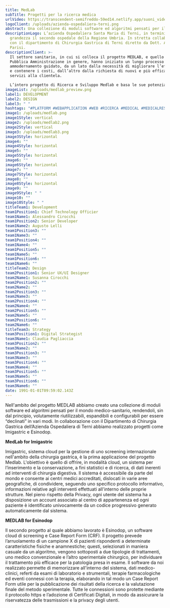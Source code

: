 ```yaml
---
title: MedLab
subTitle: Progetti per la ricerca medica
urlVideo: https://transcendent-semifreddo-59ed14.netlify.app/suoni_video.mp4
logoClient: /uploads/azienda-ospedaliera-terni.png
abstract: Una collezione di moduli software ed algoritmi pensati per il mondo medico.
descriptionLogo: L’azienda Ospedaliera Santa Maria di Terni, in termini di
  grandezza il secondo ospedale della Regione Umbria. In stretta collaborazione
  con il dipartimento di Chirurgia Gastrica di Terni diretto da Dott. Amilcare
  Parisi.
descriptionClient: >-
  Il settore sanitario, in cui si colloca il progetto MEDLAB, e quello della
  Pubblica Amministrazione in genere, hanno iniziato un lungo processo di
  ammodernamento guidato, da un lato dalla necessità di migliorare l’efficienza
  e contenere i costi, dall’altro dalla richiesta di nuovi e più efficaci
  servizi alla clientela. 

  L’intero progetto di Ricerca e Sviluppo Medlab e basa le sue potenzialità di successo sulla possibilità di collezionare un’elevata quantità di dati (BigData) e di poterli organizzare e standardizzare efficientemente, così da poterli poi mettere a disposizione della comunità scientifica mondiale.
imageList: /uploads/medlab_preview.png
label1: DEVELOPMENT
label2: DESIGN
label3: " "
hashtags: "#PLATFORM #WEBAPPLICATION #WEB #RICERCA #MEDICAL #MEDICALRESEARCH #BIGDATA "
image1: /uploads/medlab.png
image1Style: vertical
image2: /uploads/medlab2.png
image2Style: vertical
image3: /uploads/medlab3.png
image3Style: horizontal
image4: ""
image4Style: horizontal
image5: ""
image5Style: horizontal
image6: ""
image6Style: horizontal
image7: ""
image7Style: horizontal
image8: ""
image8Style: horizontal
image9: ""
image9Style: " "
image10: ""
image10Style: " "
titleTeam1: Development
team1Position1: Chief Technology Officier
team1Name1: Alessandro Cirocchi
team1Position2: Senior Developer
team1Name2: Augusto Lelli
team1Position3: ""
team1Name3: ""
team1Position4: ""
team1Name4: ""
team1Position5: ""
team1Name5: ""
team1Position6: ""
team1Name6: ""
titleTeam2: Design
team2Position1: Senior UX/UI Designer
team2Name1: Susanna Cirocchi
team2Position2: ""
team2Name2: ""
team2Position3: ""
team2Name3: ""
team2Position4: ""
team2Name4: ""
team2Position5: ""
team2Name5: ""
team2Position6: ""
team2Name6: ""
titleTeam3: Strategy
team3Position1: Digital Strategist
team3Name1: Claudia Pagliaccia
team3Position2: ""
team3Name2: ""
team3Position3: ""
team3Name3: ""
team3Position4: ""
team3Name4: ""
team3Position5: ""
team3Name5: ""
team3Position6: ""
team3Name6: ""
date: 1991-01-01T09:59:02.143Z
---
```

Nell'ambito del progetto MEDLAB abbiamo creato una collezione di moduli software ed algoritmi pensati per il mondo medico-sanitario, rendendoli, sin dal principio, volutamente riutilizzabili, espandibili e configurabili per essere “declinati” in vari modi.
In collaborazione con il Dipartimento di Chirurgia Gastrica dell’Azienda Ospedaliera di Terni abbiamo realizzato progetti come Imigastric e Esinodop.

**MedLab for Imigastric**

Imigastric, sistema cloud per la gestione di uno screening internazionale nell'ambito della chirurgia gastrica, è la prima applicazione del progetto Medlab. L'obiettivo è quello di offrire, in modalità cloud, un sistema per l’inserimento e la conservazione, a fini statistici e di ricerca, di dati inerenti ad interventi di chirurgia digestiva. Il sistema è accessibile da parte del mondo e consente ai centri medici accreditati, dislocati in varie aree geografiche, di condividere, seguendo uno specifico protocollo informativo, informazioni relative agli interventi effettuati all'interno delle proprie strutture. Nel pieno rispetto della Privacy, ogni utente del sistema ha a disposizione un account associato al centro di appartenenza ed ogni paziente è identificato univocamente da un codice progressivo generato automaticamente dal sistema.

**MEDLAB for Esinodop**

Il secondo progetto al quale abbiamo lavorato è Esinodop, un software cloud di screening e Case Report Form (CRF). Il progetto prevede l’arruolamento di un campione X di pazienti rispondenti a determinate caratteristiche fisiche e anamnestiche; questi, selezionati in maniera casuale da un algoritmo, vengono sottoposti a due tipologie di trattamenti, uno medico convenzionale e l’altro sperimentale chirurgico, per individuare il trattamento più efficace per la patologia presa in esame. Il software da noi realizzato permette di memorizzare all'interno del sistema, dati medico-clinici, referti da esami di laboratorio e strumentali, terapie farmacologiche ed eventi connessi con la terapia, elaborando in tal modo un Case Report Form utile per la pubblicazione dei risultati della ricerca e la valutazione finale del metodo sperimentale. Tutte le connessioni sono protette mediante il protocollo https e l’adozione di Certificati Digitali, in modo da assicurare la riservatezza delle trasmissioni e la privacy degli utenti.